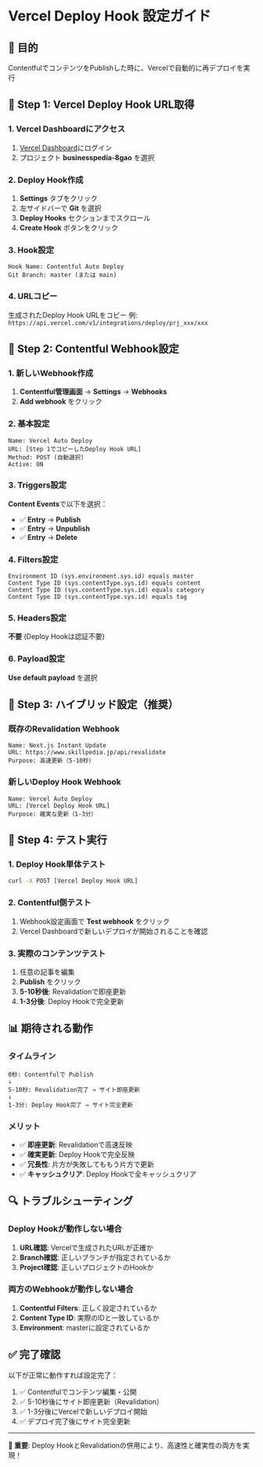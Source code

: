 # Vercel Deploy Hook 設定ガイド

## 🎯 目的
ContentfulでコンテンツをPublishした時に、Vercelで自動的に再デプロイを実行

## 🚀 Step 1: Vercel Deploy Hook URL取得

### 1. Vercel Dashboardにアクセス
1. [Vercel Dashboard](https://vercel.com/dashboard)にログイン
2. プロジェクト **businesspedia-8gao** を選択

### 2. Deploy Hook作成
1. **Settings** タブをクリック
2. 左サイドバーで **Git** を選択
3. **Deploy Hooks** セクションまでスクロール
4. **Create Hook** ボタンをクリック

### 3. Hook設定
```
Hook Name: Contentful Auto Deploy
Git Branch: master (または main)
```

### 4. URLコピー
生成されたDeploy Hook URLをコピー
例: `https://api.vercel.com/v1/integrations/deploy/prj_xxx/xxx`

## 🔧 Step 2: Contentful Webhook設定

### 1. 新しいWebhook作成
1. **Contentful管理画面** → **Settings** → **Webhooks**
2. **Add webhook** をクリック

### 2. 基本設定
```
Name: Vercel Auto Deploy
URL: [Step 1でコピーしたDeploy Hook URL]
Method: POST (自動選択)
Active: ON
```

### 3. Triggers設定
**Content Events**で以下を選択：
- ✅ **Entry** → **Publish**
- ✅ **Entry** → **Unpublish**
- ✅ **Entry** → **Delete**

### 4. Filters設定
```
Environment ID (sys.environment.sys.id) equals master
Content Type ID (sys.contentType.sys.id) equals content
Content Type ID (sys.contentType.sys.id) equals category
Content Type ID (sys.contentType.sys.id) equals tag
```

### 5. Headers設定
**不要** (Deploy Hookは認証不要)

### 6. Payload設定
**Use default payload** を選択

## 🔄 Step 3: ハイブリッド設定（推奨）

### 既存のRevalidation Webhook
```
Name: Next.js Instant Update
URL: https://www.skillpedia.jp/api/revalidate
Purpose: 高速更新（5-10秒）
```

### 新しいDeploy Hook Webhook
```
Name: Vercel Auto Deploy
URL: [Vercel Deploy Hook URL]
Purpose: 確実な更新（1-3分）
```

## 🧪 Step 4: テスト実行

### 1. Deploy Hook単体テスト
```bash
curl -X POST [Vercel Deploy Hook URL]
```

### 2. Contentful側テスト
1. Webhook設定画面で **Test webhook** をクリック
2. Vercel Dashboardで新しいデプロイが開始されることを確認

### 3. 実際のコンテンツテスト
1. 任意の記事を編集
2. **Publish** をクリック
3. **5-10秒後**: Revalidationで即座更新
4. **1-3分後**: Deploy Hookで完全更新

## 📊 期待される動作

### タイムライン
```
0秒: Contentfulで Publish
↓
5-10秒: Revalidation完了 → サイト即座更新
↓
1-3分: Deploy Hook完了 → サイト完全更新
```

### メリット
- ✅ **即座更新**: Revalidationで高速反映
- ✅ **確実更新**: Deploy Hookで完全反映
- ✅ **冗長性**: 片方が失敗してももう片方で更新
- ✅ **キャッシュクリア**: Deploy Hookで全キャッシュクリア

## 🔍 トラブルシューティング

### Deploy Hookが動作しない場合
1. **URL確認**: Vercelで生成されたURLが正確か
2. **Branch確認**: 正しいブランチが指定されているか
3. **Project確認**: 正しいプロジェクトのHookか

### 両方のWebhookが動作しない場合
1. **Contentful Filters**: 正しく設定されているか
2. **Content Type ID**: 実際のIDと一致しているか
3. **Environment**: masterに設定されているか

## ✅ 完了確認

以下が正常に動作すれば設定完了：

1. ✅ Contentfulでコンテンツ編集・公開
2. ✅ 5-10秒後にサイト即座更新（Revalidation）
3. ✅ 1-3分後にVercelで新しいデプロイ開始
4. ✅ デプロイ完了後にサイト完全更新

---

**🎯 重要**: Deploy HookとRevalidationの併用により、高速性と確実性の両方を実現！
